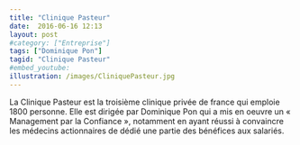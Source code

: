```yaml
---
title: "Clinique Pasteur"
date:  2016-06-16 12:13
layout: post
#category: ["Entreprise"]
tags: ["Dominique Pon"]
tagid: "Clinique Pasteur"
#embed_youtube:
illustration: /images/CliniquePasteur.jpg
---
```


La Clinique Pasteur est la troisième clinique privée de france qui emploie 1800 personne. Elle est dirigée par Dominique Pon qui a mis en oeuvre un « Management par la Confiance », notamment en ayant réussi à convaincre les médecins actionnaires de dédié une partie des bénéfices aux salariés.
